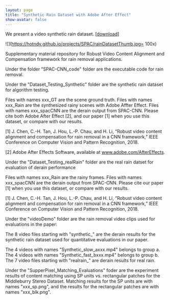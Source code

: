 ```yaml
---
layout: page
title: "Synthetic Rain Dataset with Adobe After Effect"
show-avatar: false
---
```


We present a video synthetic rain dataset. \[[download](https://github.com/hotndy/SPAC-SupplementaryMaterials)\]

![](https://hotndy.github.io/projects/SPAC/rainDatasetThumb.jpg= 100x)

Supplementary material repository for Robust Video Content Alignment and Compensation framework for rain removal applications.

Under the folder "SPAC-CNN_code" folder are the executable code for rain removal.

Under the "Dataset_Testing_Synthetic" folder are the synthetic rain dataset for algorithm testing.

Files with names xxx_GT are the scene ground truth.
Files with names xxx_Rain are the synthesized rainy scenes with Adobe Affter Effect.
Files with names xxx_spacCNN are the derain output from SPAC-CNN.
Please cite both Adobe After Effect [2], and our paper [1] when you use this dataset, or compare with our results.

[1] J. Chen, C.-H. Tan, J. Hou, L.-P. Chau, and H. Li, “Robust video content alignment and compensation for rain removal in a CNN framework,” IEEE Conference on Computer Vision and Pattern Recognition, 2018.

[2] Adobe After Effects Software, available at www.adobe.com/AfterEffects.

Under the "Dataset_Testing_realRain" folder are the real rain datset for evaluation of derain performance

Files with names xxx_Rain are the rainy frames.
Files with names xxx_spacCNN are the derain output from SPAC-CNN.
Please cite our paper [1] when you use this dataset, or compare with our results.

[1] J. Chen, C.-H. Tan, J. Hou, L.-P. Chau, and H. Li, “Robust video content alignment and compensation for rain removal in a CNN framework,” IEEE Conference on Computer Vision and Pattern Recognition, 2018.

Under the "videoDemo" folder are the rain removal video clips used for evaluations in the paper:

The 8 video files starting with "synthetic_" are the derain results for the synthetic rain dataset used for quantitative evaluations in our paper.

The 4 videos with names "Synthetic_slow_axxx.mp4" belongs to group a.
The 4 videos with names "Synthetic_fast_bxxx.mp4" belongs to group b.
The 7 video files starting with "realrain_" are derain results for real rain.

Under the "SupperPixel_Matching_Evaluations" foder are the experiment results of content matching using SP units vs. rectangular patches for the Middleburry Stereo Dataset. Matching results for the SP units are with names "xxx_sp.png", and the results for the rectangular patches are with names "xxx_blk.png".
